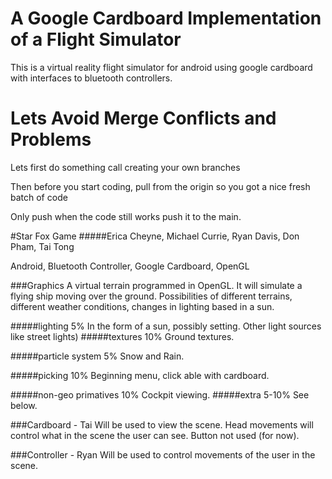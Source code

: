 A Google Cardboard Implementation of a Flight Simulator
=================
This is a virtual reality flight simulator for android using google cardboard with interfaces to bluetooth controllers.

Lets Avoid Merge Conflicts and Problems
===============
Lets first do something call creating your own branches

Then before you start coding, pull from the origin so you got a nice fresh batch of code

Only push when the code still works push it to the main.


#Star Fox Game
#####Erica Cheyne, Michael Currie, Ryan Davis, Don Pham, Tai Tong

Android,
Bluetooth Controller,
Google Cardboard,
OpenGL

###Graphics
A virtual terrain programmed in OpenGL. It will simulate a flying ship moving over the ground. Possibilities of different terrains, different weather conditions, changes in lighting based in a sun.

#####lighting 5%
In the form of a sun, possibly setting. Other light sources like street lights)
#####textures 10%
Ground textures.

#####particle system 5%
Snow and Rain.

#####picking 10%
Beginning menu, click able with cardboard.

#####non-geo primatives 10%
Cockpit viewing.
#####extra 5-10%
See below.

###Cardboard - Tai
Will be used to view the scene. Head movements will control what in the scene the user can see. Button not used (for now).

###Controller - Ryan
Will be used to control movements of the user in the scene. 
